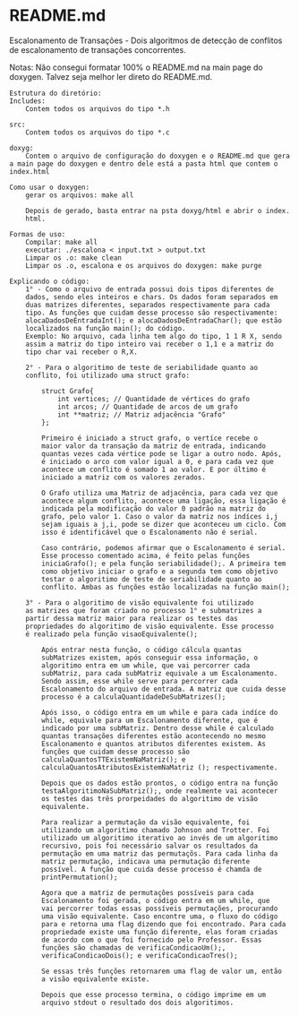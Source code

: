 # README.md
Escalonamento de Transações - Dois algoritmos de detecção de conflitos de escalonamento de transações concorrentes.

Notas: Não consegui formatar 100% o README.md na main page do doxygen. Talvez seja melhor ler direto do README.md.

    Estrutura do diretório:
    Includes: 
        Contem todos os arquivos do tipo *.h

    src:
        Contem todos os arquivos do tipo *.c

    doxyg:
        Contem o arquivo de configuração do doxygen e o README.md que gera a main page do doxygen e dentro dele está a pasta html que contem o index.html

    Como usar o doxygen: 
        gerar os arquivos: make all

        Depois de gerado, basta entrar na psta doxyg/html e abrir o index.
        html. 

    Formas de uso: 
        Compilar: make all 
        executar: ./escalona < input.txt > output.txt    
        Limpar os .o: make clean 
        Limpar os .o, escalona e os arquivos do doxygen: make purge 
        
    Explicando o código: 
        1° - Como o arquivo de entrada possui dois tipos diferentes de
        dados, sendo eles inteiros e chars. Os dados foram separados em
        duas matrizes diferentes, separados respectivamente para cada
        tipo. As funções que cuidam desse processo são respectivamente:
        alocaDadosDeEntradaInt(); e alocaDadosDeEntradaChar(); que estão 
        localizados na função main(); do código.
        Exemplo: No arquivo, cada linha tem algo do tipo, 1 1 R X, sendo 
        assim a matriz do tipo inteiro vai receber o 1,1 e a matriz do 
        tipo char vai receber o R,X.

        2° - Para o algoritimo de teste de seriabilidade quanto ao
        conflito, foi utilizado uma struct grafo: 

            struct Grafo{
                int vertices; // Quantidade de vértices do grafo
                int arcos; // Quantidade de arcos de um grafo
                int **matriz; // Matriz adjacência "Grafo"
            }; 
        
            Primeiro é iniciado a struct grafo, o vertíce recebe o
            maior valor da transação da matriz de entrada, indicando 
            quantas vezes cada vértice pode se ligar a outro nodo. Após, 
            é iniciado o arco com valor igual a 0, e para cada vez que 
            acontece um conflito é somado 1 ao valor. E por último é 
            iniciado a matriz com os valores zerados.

            O Grafo utiliza uma Matriz de adjacência, para cada vez que
            acontece algum conflito, acontece uma ligação, essa ligação é
            indicada pela modificação do valor 0 padrão na matriz do
            grafo, pelo valor 1. Caso o valor da matriz nos indíces i,j
            sejam iguais a j,i, pode se dizer que aconteceu um ciclo. Com
            isso é identificável que o Escalonamento não é serial. 

            Caso contrário, podemos afirmar que o Escalonamento é serial.
            Esse processo comentado acima, é feito pelas funções 
            iniciaGrafo(); e pela função seriabilidade();. A primeira tem 
            como objetivo iniciar o grafo e a segunda tem como objetivo
            testar o algoritimo de teste de seriabilidade quanto ao 
            conflito. Ambas as funções estão localizadas na função main();

        3° - Para o algoritimo de visão equivalente foi utilizado
        as matrizes que foram criado no processo 1° e submatrizes a 
        partir dessa matriz maior para realizar os testes das 
        propriedades do algoritimo de visão equivalente. Esse processo
        é realizado pela função visaoEquivalente();

            Após entrar nesta função, o código cálcula quantas 
            subMatrizes existem, após conseguir essa informação, o 
            algoritimo entra em um while, que vai percorrer cada 
            subMatriz, para cada subMatriz equivale a um Escalonamento. 
            Sendo assim, esse while serve para percorrer cada 
            Escalonamento do arquivo de entrada. A matriz que cuida desse
            processo é a calculaQuantidadeDeSubMatrizes();

            Após isso, o código entra em um while e para cada indíce do 
            while, equivale para um Escalonamento diferente, que é 
            indicado por uma subMatriz. Dentro desse while é calculado 
            quantas transações diferentes estão acontecendo no mesmo 
            Escalonamento e quantos atributos diferentes existem. As 
            funções que cuidam desse processo são 
            calculaQuantosTTExistemNaMatriz(); e 
            calculaQuantosAtributosExistemNaMatriz (); respectivamente.

            Depois que os dados estão prontos, o código entra na função
            testaAlgoritimoNaSubMatriz();, onde realmente vai acontecer
            os testes das três prorpeidades do algoritimo de visão 
            equivalente. 

            Para realizar a permutação da visão equivalente, foi 
            utilizando um algoritimo chamado Johnson and Trotter. Foi 
            utilizado um algoritimo iterativo ao invés de um algoritimo 
            recursivo, pois foi necessário salvar os resultados da 
            permutação em uma matriz das permutaçõs. Para cada linha da 
            matriz permutação, indicava uma permutação diferente 
            possível. A função que cuida desse processo é chamda de 
            printPermutation();

            Agora que a matriz de permutações possíveis para cada 
            Escalonamento foi gerada, o código entra em um while, que 
            vai percorrer todas essas possíveis permutações, procurando 
            uma visão equivalente. Caso encontre uma, o fluxo do código 
            para e retorna uma flag dizendo que foi encontrado. Para cada 
            propriedade existe uma função diferente, elas foram criadas 
            de acordo com o que foi fornecido pelo Professor. Essas 
            funções são chamadas de verificaCondicaoUm();, 
            verificaCondicaoDois(); e verificaCondicaoTres(); 

            Se essas três funções retornarem uma flag de valor um, então 
            a visão equivalente existe.

            Depois que esse processo termina, o código imprime em um 
            arquivo stdout o resultado dos dois algoritimos.